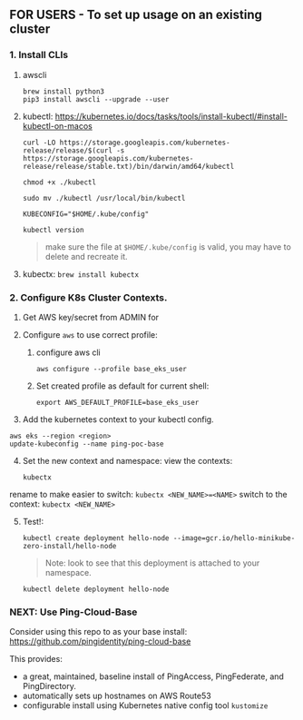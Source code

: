 ## FOR USERS - To set up usage on an existing cluster
### 1. Install CLIs
  1. awscli
    
      ```
      brew install python3
      pip3 install awscli --upgrade --user
      ```

  2. kubectl:
https://kubernetes.io/docs/tasks/tools/install-kubectl/#install-kubectl-on-macos
      ```
      curl -LO https://storage.googleapis.com/kubernetes-release/release/$(curl -s https://storage.googleapis.com/kubernetes-release/release/stable.txt)/bin/darwin/amd64/kubectl

      chmod +x ./kubectl

      sudo mv ./kubectl /usr/local/bin/kubectl

      KUBECONFIG="$HOME/.kube/config"

      kubectl version
      ```
      > make sure the file at `$HOME/.kube/config` is valid, you may have to delete and recreate it. 
  3. kubectx: 
    ```
    brew install kubectx
    ```


### 2. Configure K8s Cluster Contexts. 
1. Get AWS key/secret from ADMIN for 
2. Configure `aws` to use correct profile:

    1. configure aws cli
        ```
        aws configure --profile base_eks_user
        ```

    2. Set created profile as default for current shell: 
        ```
        export AWS_DEFAULT_PROFILE=base_eks_user
        ```

3. Add the kubernetes context to your kubectl config. 
  ```
  aws eks --region <region>
  update-kubeconfig --name ping-poc-base
  ```

4. Set the new context and namespace:
  view the contexts:
    ```
    kubectx
    ```
  rename to make easier to switch:
    ```
    kubectx <NEW_NAME>=<NAME>
    ```
  switch to the context:
    ```
    kubectx <NEW_NAME>
    ```

5.  Test!: 
    ```
    kubectl create deployment hello-node --image=gcr.io/hello-minikube-zero-install/hello-node
    ```
    > Note: look to see that this deployment is attached to your namespace. 
    ```
    kubectl delete deployment hello-node
    ```


### NEXT: Use Ping-Cloud-Base

Consider using this repo to as your base install: 
https://github.com/pingidentity/ping-cloud-base

This provides: 
- a great, maintained, baseline install of PingAccess, PingFederate, and PingDirectory. 
- automatically sets up hostnames on AWS Route53 
- configurable install using Kubernetes native config tool `kustomize`